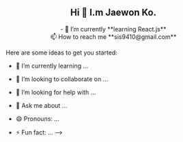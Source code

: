 ## <div align=center> Hi 👋 I.m Jaewon Ko.</div>


<div align=center> - 🌱 I’m currently **learning React.js** </div>
<div align=center>  📫 How to reach me **sis9410@gmail.com** </div>

Here are some ideas to get you started:


- 🌱 I’m currently learning ...
- 👯 I’m looking to collaborate on ...
- 🤔 I’m looking for help with ...
- 💬 Ask me about ...

- 😄 Pronouns: ...
- ⚡ Fun fact: ...
-->
